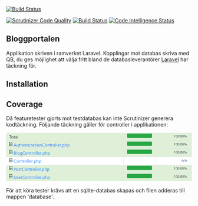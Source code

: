 

[![Build Status](https://travis-ci.org/fahlstrm/mvc-proj.svg?branch=main)](https://travis-ci.org/fahlstrm/mvc-proj)


[![Scrutinizer Code Quality](https://scrutinizer-ci.com/g/fahlstrm/mvc-proj/badges/quality-score.png?b=main)](https://scrutinizer-ci.com/g/fahlstrm/mvc-proj/?branch=main) [![Build Status](https://scrutinizer-ci.com/g/fahlstrm/mvc-proj/badges/build.png?b=main)](https://scrutinizer-ci.com/g/fahlstrm/mvc-proj/build-status/main) [![Code Intelligence Status](https://scrutinizer-ci.com/g/fahlstrm/mvc-proj/badges/code-intelligence.svg?b=main)](https://scrutinizer-ci.com/code-intelligence)

Bloggportalen
---------------
Applikation skriven i ramverket Laravel. Kopplingar mot databas skriva med QB, du ges möjlighet att välja fritt bland de databasleverantörer 
[Laravel](https://laravel.com/docs/8.x/database#introduction "Laravel Database") har täckning för.


## Installation


## Coverage
Då featuretester gjorts mot testdatabas kan inte Scrutinizer generera kodtäckning.
Följande täckning gäller för controller i applikationen:

![Optional Text](/public/img/coverage.PNG)

För att köra tester krävs att en sqlite-databas skapas och filen adderas till mappen 'database'.